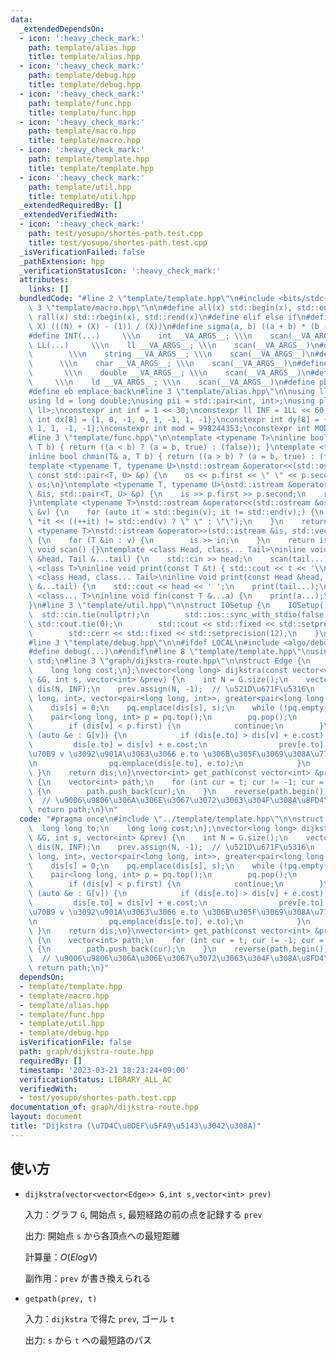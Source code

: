```yaml
---
data:
  _extendedDependsOn:
  - icon: ':heavy_check_mark:'
    path: template/alias.hpp
    title: template/alias.hpp
  - icon: ':heavy_check_mark:'
    path: template/debug.hpp
    title: template/debug.hpp
  - icon: ':heavy_check_mark:'
    path: template/func.hpp
    title: template/func.hpp
  - icon: ':heavy_check_mark:'
    path: template/macro.hpp
    title: template/macro.hpp
  - icon: ':heavy_check_mark:'
    path: template/template.hpp
    title: template/template.hpp
  - icon: ':heavy_check_mark:'
    path: template/util.hpp
    title: template/util.hpp
  _extendedRequiredBy: []
  _extendedVerifiedWith:
  - icon: ':heavy_check_mark:'
    path: test/yosupo/shortes-path.test.cpp
    title: test/yosupo/shortes-path.test.cpp
  _isVerificationFailed: false
  _pathExtension: hpp
  _verificationStatusIcon: ':heavy_check_mark:'
  attributes:
    links: []
  bundledCode: "#line 2 \"template/template.hpp\"\n#include <bits/stdc++.h>\n#line\
    \ 3 \"template/macro.hpp\"\n\n#define all(x) std::begin(x), std::end(x)\n#define\
    \ rall(x) std::rbegin(x), std::rend(x)\n#define elif else if\n#define updiv(N,\
    \ X) (((N) + (X) - (1)) / (X))\n#define sigma(a, b) ((a + b) * (b - a + 1) / 2)\n\
    #define INT(...)     \\\n    int __VA_ARGS__; \\\n    scan(__VA_ARGS__)\n#define\
    \ LL(...)     \\\n    ll __VA_ARGS__; \\\n    scan(__VA_ARGS__)\n#define STR(...)\
    \        \\\n    string __VA_ARGS__; \\\n    scan(__VA_ARGS__)\n#define CHR(...)\
    \      \\\n    char __VA_ARGS__; \\\n    scan(__VA_ARGS__)\n#define DOU(...) \
    \       \\\n    double __VA_ARGS__; \\\n    scan(__VA_ARGS__)\n#define LD(...)\
    \     \\\n    ld __VA_ARGS__; \\\n    scan(__VA_ARGS__)\n#define pb push_back\n\
    #define eb emplace_back\n#line 3 \"template/alias.hpp\"\n\nusing ll = long long;\n\
    using ld = long double;\nusing pii = std::pair<int, int>;\nusing pll = std::pair<ll,\
    \ ll>;\nconstexpr int inf = 1 << 30;\nconstexpr ll INF = 1LL << 60;\nconstexpr\
    \ int dx[8] = {1, 0, -1, 0, 1, -1, 1, -1};\nconstexpr int dy[8] = {0, 1, 0, -1,\
    \ 1, 1, -1, -1};\nconstexpr int mod = 998244353;\nconstexpr int MOD = 1e9 + 7;\n\
    #line 3 \"template/func.hpp\"\n\ntemplate <typename T>\ninline bool chmax(T& a,\
    \ T b) { return ((a < b) ? (a = b, true) : (false)); }\ntemplate <typename T>\n\
    inline bool chmin(T& a, T b) { return ((a > b) ? (a = b, true) : (false)); }\n\
    template <typename T, typename U>\nstd::ostream &operator<<(std::ostream &os,\
    \ const std::pair<T, U> &p) {\n    os << p.first << \" \" << p.second;\n    return\
    \ os;\n}\ntemplate <typename T, typename U>\nstd::istream &operator>>(std::istream\
    \ &is, std::pair<T, U> &p) {\n    is >> p.first >> p.second;\n    return is;\n\
    }\ntemplate <typename T>\nstd::ostream &operator<<(std::ostream &os, const std::vector<T>\
    \ &v) {\n    for (auto it = std::begin(v); it != std::end(v);) {\n        os <<\
    \ *it << ((++it) != std::end(v) ? \" \" : \"\");\n    }\n    return os;\n}\ntemplate\
    \ <typename T>\nstd::istream &operator>>(std::istream &is, std::vector<T> &v)\
    \ {\n    for (T &in : v) {\n        is >> in;\n    }\n    return is;\n}\ninline\
    \ void scan() {}\ntemplate <class Head, class... Tail>\ninline void scan(Head\
    \ &head, Tail &...tail) {\n    std::cin >> head;\n    scan(tail...);\n}\ntemplate\
    \ <class T>\ninline void print(const T &t) { std::cout << t << '\\n'; }\ntemplate\
    \ <class Head, class... Tail>\ninline void print(const Head &head, const Tail\
    \ &...tail) {\n    std::cout << head << ' ';\n    print(tail...);\n}\ntemplate\
    \ <class... T>\ninline void fin(const T &...a) {\n    print(a...);\n    exit(0);\n\
    }\n#line 3 \"template/util.hpp\"\n\nstruct IOSetup {\n    IOSetup() {\n      \
    \  std::cin.tie(nullptr);\n        std::ios::sync_with_stdio(false);\n       \
    \ std::cout.tie(0);\n        std::cout << std::fixed << std::setprecision(12);\n\
    \        std::cerr << std::fixed << std::setprecision(12);\n    }\n} IOSetup;\n\
    #line 3 \"template/debug.hpp\"\n\n#ifdef LOCAL\n#include <algo/debug.hpp>\n#else\n\
    #define debug(...)\n#endif\n#line 8 \"template/template.hpp\"\nusing namespace\
    \ std;\n#line 3 \"graph/dijkstra-route.hpp\"\n\nstruct Edge {\n    long long to;\n\
    \    long long cost;\n};\nvector<long long> dijkstra(const vector<vector<Edge>>\
    \ &G, int s, vector<int> &prev) {\n    int N = G.size();\n    vector<long long>\
    \ dis(N, INF);\n    prev.assign(N, -1);  // \u521D\u671F\u5316\n    priority_queue<pair<long\
    \ long, int>, vector<pair<long long, int>>, greater<pair<long long, int>>> pq;\n\
    \    dis[s] = 0;\n    pq.emplace(dis[s], s);\n    while (!pq.empty()) {\n    \
    \    pair<long long, int> p = pq.top();\n        pq.pop();\n        int v = p.second;\n\
    \        if (dis[v] < p.first) {\n            continue;\n        }\n        for\
    \ (auto &e : G[v]) {\n            if (dis[e.to] > dis[v] + e.cost) {\n       \
    \         dis[e.to] = dis[v] + e.cost;\n                prev[e.to] = v;  // \u9802\
    \u70B9 v \u3092\u901A\u3063\u3066 e.to \u306B\u305F\u3069\u308A\u7740\u3044\u305F\
    \n                pq.emplace(dis[e.to], e.to);\n            }\n        }\n   \
    \ }\n    return dis;\n}\nvector<int> get_path(const vector<int> &prev, int t)\
    \ {\n    vector<int> path;\n    for (int cur = t; cur != -1; cur = prev[cur])\
    \ {\n        path.push_back(cur);\n    }\n    reverse(path.begin(), path.end());\
    \  // \u9006\u9806\u306A\u306E\u3067\u3072\u3063\u304F\u308A\u8FD4\u3059\n   \
    \ return path;\n}\n"
  code: "#pragma once\n#include \"../template/template.hpp\"\n\nstruct Edge {\n  \
    \  long long to;\n    long long cost;\n};\nvector<long long> dijkstra(const vector<vector<Edge>>\
    \ &G, int s, vector<int> &prev) {\n    int N = G.size();\n    vector<long long>\
    \ dis(N, INF);\n    prev.assign(N, -1);  // \u521D\u671F\u5316\n    priority_queue<pair<long\
    \ long, int>, vector<pair<long long, int>>, greater<pair<long long, int>>> pq;\n\
    \    dis[s] = 0;\n    pq.emplace(dis[s], s);\n    while (!pq.empty()) {\n    \
    \    pair<long long, int> p = pq.top();\n        pq.pop();\n        int v = p.second;\n\
    \        if (dis[v] < p.first) {\n            continue;\n        }\n        for\
    \ (auto &e : G[v]) {\n            if (dis[e.to] > dis[v] + e.cost) {\n       \
    \         dis[e.to] = dis[v] + e.cost;\n                prev[e.to] = v;  // \u9802\
    \u70B9 v \u3092\u901A\u3063\u3066 e.to \u306B\u305F\u3069\u308A\u7740\u3044\u305F\
    \n                pq.emplace(dis[e.to], e.to);\n            }\n        }\n   \
    \ }\n    return dis;\n}\nvector<int> get_path(const vector<int> &prev, int t)\
    \ {\n    vector<int> path;\n    for (int cur = t; cur != -1; cur = prev[cur])\
    \ {\n        path.push_back(cur);\n    }\n    reverse(path.begin(), path.end());\
    \  // \u9006\u9806\u306A\u306E\u3067\u3072\u3063\u304F\u308A\u8FD4\u3059\n   \
    \ return path;\n}"
  dependsOn:
  - template/template.hpp
  - template/macro.hpp
  - template/alias.hpp
  - template/func.hpp
  - template/util.hpp
  - template/debug.hpp
  isVerificationFile: false
  path: graph/dijkstra-route.hpp
  requiredBy: []
  timestamp: '2023-03-21 18:23:24+09:00'
  verificationStatus: LIBRARY_ALL_AC
  verifiedWith:
  - test/yosupo/shortes-path.test.cpp
documentation_of: graph/dijkstra-route.hpp
layout: document
title: "Dijkstra (\u7D4C\u8DEF\u5FA9\u5143\u3042\u308A)"
---
```


## 使い方

- `dijkstra(vector<vector<Edge>> G,int s,vector<int> prev)`

    入力：グラフ `G`, 開始点 `s`, 最短経路の前の点を記録する `prev`

    出力: 開始点 `s` から各頂点への最短距離

    計算量：$O(E log V)$

    副作用：`prev` が書き換えられる

- `getpath(prev, t)`

    入力：`dijkstra` で得た `prev`, ゴール `t`

    出力: `s` から `t` への最短路のパス
